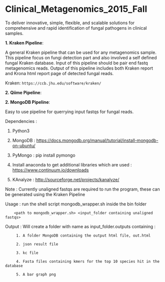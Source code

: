 # Clinical_Metagenomics_2015_Fall

To deliver innovative, simple, flexible, and scalable solutions for comprehensive and rapid identification of fungal pathogens in clinical samples.

**1. Kraken Pipeline**:

A general Kraken pipeline that can be used for any metagenomics sample. This pipeline focus on fungi detection part and also involved a self defined fungal Kraken database. Input of this pipeline should be pair end fastq metagenomics reads. Output of this pipeline includes both Kraken report and Krona html report page of detected fungal reads.

Kraken:
`https://ccb.jhu.edu/software/kraken/`

**2. Qiime Pipeline**:





**2. MongoDB Pipeline**:

Easy to use pipeline for querrying input fastqs for fungal reads.

Dependencies :

1. Python3

2. MongoDB : https://docs.mongodb.org/manual/tutorial/install-mongodb-on-ubuntu/

3. PyMongo : pip install pymongo

4. Install anaconda to get additional libraries which are used : https://www.continuum.io/downloads

5. KAnalyze : http://sourceforge.net/projects/kanalyze/


Note : Currently unaligned fastqs are required to run the program, these can be generated using the Kraken Pipeline

Usage : run the shell script mongodb_wrapper.sh inside the bin folder

        <path to mongodb_wrapper.sh> <input_folder containing unaligned fastqs> 


Output : Will create a folder with name as input_folder.outputs containing :

         1. A folder MongoDB containing the output html file, out.html
         
         2. json result file
         
         3. kc file
         
         4. Fasta files containing kmers for the top 10 species hit in the database
         
         5. A bar graph png 
